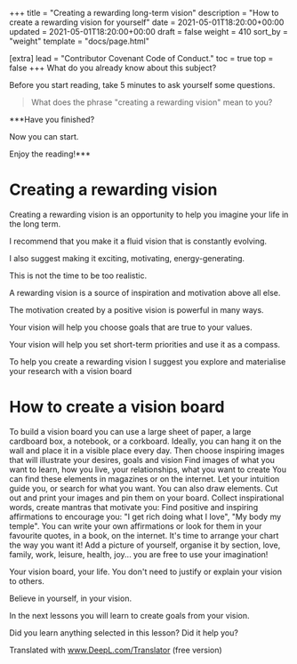 +++
title = "Creating a rewarding long-term vision"
description = "How to create a rewarding vision for yourself"
date = 2021-05-01T18:20:00+00:00
updated = 2021-05-01T18:20:00+00:00
draft = false
weight = 410
sort_by = "weight"
template = "docs/page.html"

[extra]
lead = "Contributor Covenant Code of Conduct."
toc = true
top = false
+++
What do you already know about this subject?

Before you start reading, take 5 minutes to ask yourself some questions.

> What does the phrase "creating a rewarding vision" mean to you?

***Have you finished?

Now you can start.

Enjoy the reading!***

# Creating a rewarding vision

Creating a rewarding vision is an opportunity to help you imagine your life in the long term.

I recommend that you make it a fluid vision that is constantly evolving.

I also suggest making it exciting, motivating, energy-generating.

This is not the time to be too realistic.

A rewarding vision is a source of inspiration and motivation above all else.

The motivation created by a positive vision is powerful in many ways.

Your vision will help you choose goals that are true to your values.

Your vision will help you set short-term priorities and use it as a compass.

To help you create a rewarding vision I suggest you explore and materialise your research with a vision board

# How to create a vision board

To build a vision board you can use a large sheet of paper, a large cardboard box, a notebook, or a corkboard.
Ideally, you can hang it on the wall and place it in a visible place every day.
Then choose inspiring images that will illustrate your desires, goals and vision
Find images of what you want to learn, how you live, your relationships, what you want to create
You can find these elements in magazines or on the internet.
Let your intuition guide you, or search for what you want.
You can also draw elements.
Cut out and print your images and pin them on your board.
Collect inspirational words, create mantras that motivate you:
Find positive and inspiring affirmations to encourage you: "I get rich doing what I love", "My body my temple".
You can write your own affirmations or look for them in your favourite quotes, in a book, on the internet.
It's time to arrange your chart the way you want it! Add a picture of yourself, organise it by section, love, family, work, leisure, health, joy... you are free to use your imagination!

Your vision board, your life. You don't need to justify or explain your vision to others.

Believe in yourself, in your vision.

In the next lessons you will learn to create goals from your vision.

Did you learn anything selected in this lesson? Did it help you?

Translated with www.DeepL.com/Translator (free version)
